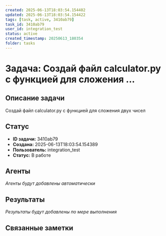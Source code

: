 ```yaml
---
created: 2025-06-13T18:03:54.154402
updated: 2025-06-13T18:03:54.154422
tags: [task, active, 3410ab79]
task_id: 3410ab79
user_id: integration_test
status: active
created_timestamp: 20250613_180354
folder: tasks
---
```


# Задача: Создай файл calculator.py с функцией для сложения ...

## Описание задачи

Создай файл calculator.py с функцией для сложения двух чисел

## Статус
- **ID задачи:** 3410ab79
- **Создана:** 2025-06-13T18:03:54.154389
- **Пользователь:** integration_test
- **Статус:** В работе

## Агенты
*Агенты будут добавлены автоматически*

## Результаты
*Результаты будут добавлены по мере выполнения*

## Связанные заметки
